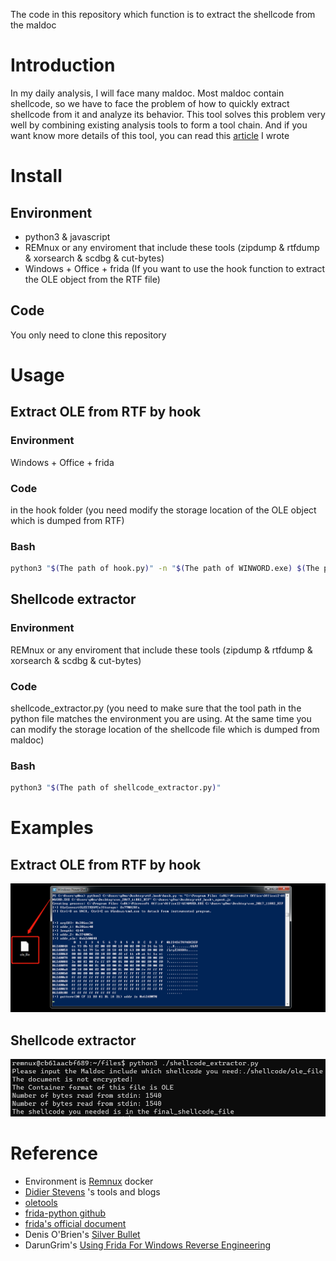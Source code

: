 The code in this repository which function is to extract the shellcode from the maldoc  
# Introduction  
In my daily analysis, I will face many maldoc. Most maldoc contain shellcode, so we have to face the problem of how to quickly extract shellcode from it and analyze its behavior. This tool solves this problem very well by combining existing analysis tools to form a tool chain. And if you want know more details of this tool, you can read this [article](https://bbs.pediy.com/thread-275559.htm) I wrote
# Install  
## Environment  
* python3 & javascript  
* REMnux or any enviroment that include these tools (zipdump & rtfdump & xorsearch & scdbg & cut-bytes)   
* Windows + Office + frida (If you want to use the hook function to extract the OLE object from the RTF file)  
## Code  
You only need to clone this repository  
# Usage 
## Extract OLE from RTF by hook  
### Environment
Windows + Office + frida  
### Code
in the hook folder (you need modify the storage location of the OLE object which is dumped from RTF)
### Bash 
```bash
python3 "$(The path of hook.py)" -n "$(The path of WINWORD.exe) $(The path of RTF file)" "$(The path of hook_OLE.mjs)"
```
## Shellcode extractor  
### Environment
REMnux or any enviroment that include these tools (zipdump & rtfdump & xorsearch & scdbg & cut-bytes)
### Code  
shellcode_extractor.py (you need to make sure that the tool path in the python file matches the environment you are using. At the same time you can modify the storage location of the shellcode file which is dumped from maldoc) 
### Bash  
```bash
python3 "$(The path of shellcode_extractor.py)"
```  
# Examples  
## Extract OLE from RTF by hook
![2022-12-15-22-23-40](https://raw.githubusercontent.com/g0mxxm/Picture/main/images/2022-12-15-22-23-40.png)  
## Shellcode extractor  
![2022-12-15-22-32-06](https://raw.githubusercontent.com/g0mxxm/Picture/main/images/2022-12-15-22-32-06.png)  

# Reference 
* Environment is [Remnux](https://remnux.org/) docker 
* [Didier Stevens](https://isc.sans.edu/handler_list.html#didier-stevens) 's tools and blogs   
* [oletools](https://github.com/decalage2/oletools)  
* [frida-python github](https://github.com/frida/frida-python)
* [frida's official document](https://frida.re/docs/home/)  
* Denis O'Brien's [Silver Bullet](http://malwageddon.blogspot.com/2018/11/deobfuscation-tips-rtf-files.html)
* DarunGrim's [Using Frida For Windows Reverse Engineering](https://darungrim.com/research/2020-06-17-using-frida-for-windows-reverse-engineering.html)